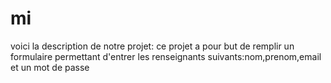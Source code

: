 # mi
  voici la description de notre projet: ce projet a pour but de remplir un formulaire permettant d'entrer les renseignants suivants:nom,prenom,email et un mot de passe
